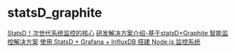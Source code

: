 # statsD\_graphite

[StatsD！次世代系统监控的核心](http://blog.oneapm.com/apm-tech/291.html) [研发解决方案介绍-基于statsD+Graphite 智能监控解决方案](http://blog.csdn.net/qq_27384769/article/details/62895650) [使用 StatsD + Grafana + InfluxDB 搭建 Node.js 监控系统](https://www.v2ex.com/t/328124)

